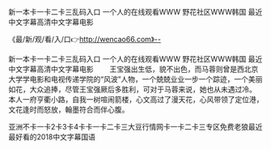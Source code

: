 新一本卡一卡二卡三乱码入口
一个人的在线观看WWW
野花社区WWW韩国
最近中文字幕高清中文字幕电影


《最/新/观/看/入/口👉http://wencao66.com》--

新一本卡一卡二卡三乱码入口
一个人的在线观看WWW
野花社区WWW韩国
最近中文字幕高清中文字幕电影
　　王宝强出生低，貌不出色，而马蓉则曾是西北京大学学电影和电视传递学院的“风波”人物，一个兢兢业业一步一个踪迹，一个美丽如花，大众追捧，尽管王宝强厥后多胜利，可对于马蓉来说，她也从未遇过冷。
本人一府亨衢小路，自我一树喧闹箭楼，心文高过了漫天花，心风带领了定位港，文花逢时而怒放，翰墨符合而伴心腹。





亚洲不卡一卡2卡3卡4卡卡一卡二卡三大豆行情网卡一卡二卡三专区免费老狼最近最好看的2018中文字幕国语
